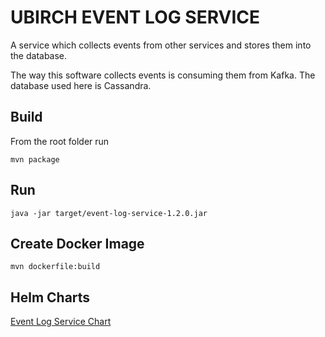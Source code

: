# UBIRCH EVENT LOG SERVICE

A service which collects events from other services and stores them into the database.

The way this software collects events is consuming them from Kafka. The database used here is Cassandra.

## Build

From the root folder run

```
mvn package
```

## Run

```
java -jar target/event-log-service-1.2.0.jar
```

## Create Docker Image
```
mvn dockerfile:build
```

## Helm Charts

[Event Log Service Chart](https://github.com/ubirch/ubirch-event-log/tree/master/helm-charts/event-log-service)
